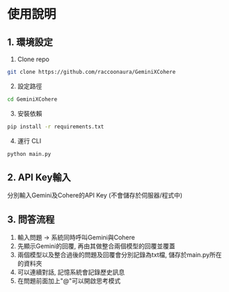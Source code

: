 # 使用說明
## 1. 環境設定
1. Clone repo
```bash
git clone https://github.com/raccoonaura/GeminiXCohere
```
2. 設定路徑
```bash
cd GeminiXCohere
```
3. 安裝依賴
```bash
pip install -r requirements.txt
```
4. 運行 CLI
```bash
python main.py
```
## 2. API Key輸入
分別輸入Gemini及Cohere的API Key (不會儲存於伺服器/程式中)
## 3. 問答流程
1. 輸入問題 → 系統同時呼叫Gemini與Cohere
2. 先顯示Gemini的回覆, 再由其做整合兩個模型的回覆並覆蓋
3. 兩個模型以及整合過後的問題及回覆會分別記錄為txt檔, 儲存於main.py所在的資料夾
4. 可以連續對話, 記憶系統會記錄歷史訊息
5. 在問題前面加上"@"可以開啟思考模式